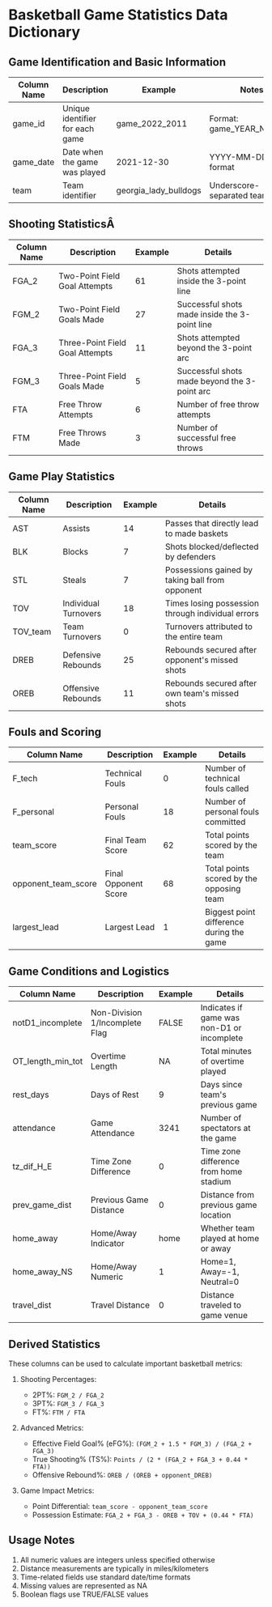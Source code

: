 # Basketball Game Statistics Data Dictionary

## Game Identification and Basic Information
| Column Name | Description | Example | Notes |
|------------|-------------|---------|--------|
| game_id | Unique identifier for each game | game_2022_2011 | Format: game_YEAR_NUMBER |
| game_date | Date when the game was played | 2021-12-30 | YYYY-MM-DD format |
| team | Team identifier | georgia_lady_bulldogs | Underscore-separated team name |

## Shooting StatisticsÂ
| Column Name | Description | Example | Details |
|------------|-------------|---------|---------|
| FGA_2 | Two-Point Field Goal Attempts | 61 | Shots attempted inside the 3-point line |
| FGM_2 | Two-Point Field Goals Made | 27 | Successful shots made inside the 3-point line |
| FGA_3 | Three-Point Field Goal Attempts | 11 | Shots attempted beyond the 3-point arc |
| FGM_3 | Three-Point Field Goals Made | 5 | Successful shots made beyond the 3-point arc |
| FTA | Free Throw Attempts | 6 | Number of free throw attempts |
| FTM | Free Throws Made | 3 | Number of successful free throws |

## Game Play Statistics
| Column Name | Description | Example | Details |
|------------|-------------|---------|---------|
| AST | Assists | 14 | Passes that directly lead to made baskets |
| BLK | Blocks | 7 | Shots blocked/deflected by defenders |
| STL | Steals | 7 | Possessions gained by taking ball from opponent |
| TOV | Individual Turnovers | 18 | Times losing possession through individual errors |
| TOV_team | Team Turnovers | 0 | Turnovers attributed to the entire team |
| DREB | Defensive Rebounds | 25 | Rebounds secured after opponent's missed shots |
| OREB | Offensive Rebounds | 11 | Rebounds secured after own team's missed shots |

## Fouls and Scoring
| Column Name | Description | Example | Details |
|------------|-------------|---------|---------|
| F_tech | Technical Fouls | 0 | Number of technical fouls called |
| F_personal | Personal Fouls | 18 | Number of personal fouls committed |
| team_score | Final Team Score | 62 | Total points scored by the team |
| opponent_team_score | Final Opponent Score | 68 | Total points scored by the opposing team |
| largest_lead | Largest Lead | 1 | Biggest point difference during the game |

## Game Conditions and Logistics
| Column Name | Description | Example | Details |
|------------|-------------|---------|---------|
| notD1_incomplete | Non-Division 1/Incomplete Flag | FALSE | Indicates if game was non-D1 or incomplete |
| OT_length_min_tot | Overtime Length | NA | Total minutes of overtime played |
| rest_days | Days of Rest | 9 | Days since team's previous game |
| attendance | Game Attendance | 3241 | Number of spectators at the game |
| tz_dif_H_E | Time Zone Difference | 0 | Time zone difference from home stadium |
| prev_game_dist | Previous Game Distance | 0 | Distance from previous game location |
| home_away | Home/Away Indicator | home | Whether team played at home or away |
| home_away_NS | Home/Away Numeric | 1 | Home=1, Away=-1, Neutral=0 |
| travel_dist | Travel Distance | 0 | Distance traveled to game venue |

## Derived Statistics
These columns can be used to calculate important basketball metrics:

1. Shooting Percentages:
   - 2PT%: `FGM_2 / FGA_2`
   - 3PT%: `FGM_3 / FGA_3`
   - FT%: `FTM / FTA`

2. Advanced Metrics:
   - Effective Field Goal% (eFG%): `(FGM_2 + 1.5 * FGM_3) / (FGA_2 + FGA_3)`
   - True Shooting% (TS%): `Points / (2 * (FGA_2 + FGA_3 + 0.44 * FTA))`
   - Offensive Rebound%: `OREB / (OREB + opponent_DREB)`

3. Game Impact Metrics:
   - Point Differential: `team_score - opponent_team_score`
   - Possession Estimate: `FGA_2 + FGA_3 - OREB + TOV + (0.44 * FTA)`

## Usage Notes
1. All numeric values are integers unless specified otherwise
2. Distance measurements are typically in miles/kilometers
3. Time-related fields use standard date/time formats
4. Missing values are represented as NA
5. Boolean flags use TRUE/FALSE values